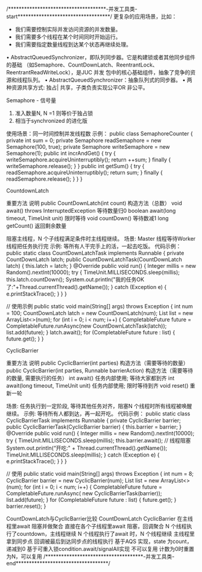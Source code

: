 /*************************************-并发工具类-start***********************************/
更复杂的应用场景，比如：
- 我们需要控制实际并发访问资源的并发数量。
- 我们需要多个线程在某个时间同时开始运行。
- 我们需要指定数量线程到达某个状态再继续处理。

• AbstractQueuedSynchronizer，即队列同步器。它是构建锁或者其他同步组件的基础
（如Semaphore、CountDownLatch、ReentrantLock、ReentrantReadWriteLock），是JUC 并发
包中的核心基础组件，抽象了竞争的资源和线程队列。
• AbstractQueuedSynchronizer：抽象队列式的同步器。
• 两种资源共享方式: 独占| 共享，子类负责实现公平OR 非公平。

Semaphore - 信号量
1. 准入数量N, N =1 则等价于独占锁
2. 相当于synchronized 的进化版

使用场景：同一时间控制并发线程数
示例：
public class SemaphoreCounter {
	private int sum = 0;
	private Semaphore readSemaphore = new Semaphore(100, true);
	private Semaphore writeSemaphore = new Semaphore(1);
	public int incrAndGet() {
		try {
			writeSemaphore.acquireUninterruptibly();
			return ++sum;
		} finally {
			writeSemaphore.release();
		}
	}
	public int getSum() {
		try {
			readSemaphore.acquireUninterruptibly();
			return sum;
		} finally {
			readSemaphore.release();
		}
	}
}


CountdownLatch 

重要方法                                              说明
public CountDownLatch(int count)                      构造方法（总数）
void await() throws InterruptedException              等待数量归0
boolean await(long timeout, TimeUnit unit)            限时等待
void countDown()                                      等待数减1
long getCount()                                       返回剩余数量

阻塞主线程，N 个子线程满足条件时主线程继续。
场景: Master 线程等待Worker 线程把任务执行完
示例: 等所有人干完手上的活，一起去吃饭。
代码示例：
public static class CountDownLatchTask implements Runnable {
	private CountDownLatch latch;
	public CountDownLatchTask(CountDownLatch latch) {
		this.latch = latch;
	}
	@Override
	public void run() {
		Integer millis = new Random().nextInt(10000);
		try {
			TimeUnit.MILLISECONDS.sleep(millis);
			this.latch.countDown();
			System.out.println("我的任务OK了:"+Thread.currentThread().getName());
		} catch (Exception e) {
			e.printStackTrace();
		}
	}
}

// 使用示例
public static void main(String[] args) throws Exception {
	int num = 100;
	CountDownLatch latch = new
	CountDownLatch(num);
	List<CompletableFuture> list = new
	ArrayList<>(num);
	for (int i = 0; i < num; i++) {
		CompletableFuture<Void> future = CompletableFuture.runAsync(new CountDownLatchTask(latch));
		list.add(future);
	} 
	latch.await();
	for (CompletableFuture future : list) {
		future.get();
	}
}




CyclicBarrier

重要方法                                                                说明
public CyclicBarrier(int parties)                                       构造方法（需要等待的数量）
public CyclicBarrier(int parties, Runnable barrierAction)               构造方法（需要等待的数量, 需要执行的任务）
int await()                                                             任务内部使用; 等待大家都到齐
int await(long timeout, TimeUnit unit)                                  任务内部使用; 限时等待到齐
void reset()                                                            重新一轮

场景: 任务执行到一定阶段, 等待其他任务对齐，阻塞N 个线程时所有线程被唤醒继续。
示例: 等待所有人都到达，再一起开吃。
代码示例：
public static class CyclicBarrierTask implements Runnable {
	private CyclicBarrier barrier;
	public CyclicBarrierTask(CyclicBarrier barrier) {
		this.barrier = barrier;
	}
	@Override
	public void run() {
		Integer millis = new Random().nextInt(10000);
		try {
			TimeUnit.MILLISECONDS.sleep(millis);
			this.barrier.await(); // 线程阻塞
			System.out.println(“开吃:" + Thread.currentThread().getName());
			TimeUnit.MILLISECONDS.sleep(millis);
		} catch (Exception e) {
			e.printStackTrace();
		}
	}
}

// 使用
public static void main(String[] args) throws Exception {
	int num = 8;
	CyclicBarrier barrier = new CyclicBarrier(num);
	List<CompletableFuture> list = new ArrayList<>(num);
	for (int i = 0; i < num; i++) {
		CompletableFuture<Void> future =
		CompletableFuture.runAsync(
		new CyclicBarrierTask(barrier));
		list.add(future);
	}
	for (CompletableFuture future : list) {
		future.get();
	}
	barrier.reset();
}




CountDownLatch与CyclicBarrier比较
CountDownLatch                                                 CyclicBarrier
在主线程里await 阻塞并做聚合                              直接在各个子线程里await 阻塞，回调聚合
N 个线程执行了countdown，主线程继续                       N 个线程执行了await 时，N 个线程继续
主线程里拿到同步点                                        回调被最后到达同步点的线程执行
基于AQS 实现，state 为count，递减到0                      基于可重入锁condition.await/signalAll实现
不可以复用                                                计数为0时重置为N，可以复用
/*************************************-并发工具类-end***********************************/

